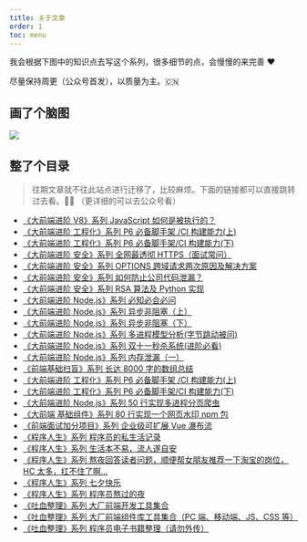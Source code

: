 ```yaml
---
title: 关于文章
order: 1
toc: menu
---
```


<Alert>
我会根据下图中的知识点去写这个系列，很多细节的点，会慢慢的来完善 ❤️<br />
</Alert>

尽量保持周更（公众号首发），以质量为主。🇨🇳

## 画了个脑图

![](http://jieshuiguai.oss-cn-hangzhou.aliyuncs.com/2020-07-26-113541.png)

## 整了个目录

> 往期文章就不往此站点进行迁移了，比较麻烦。下面的链接都可以直接跳转过去看。💪🏻 （更详细的可以去公众号看）

- [《大前端进阶 V8》系列 JavaScript 如何是被执行的？](https://mp.weixin.qq.com/s/iIrekYhl4aVp7lGoH2GL4Q)
- [《大前端进阶 工程化》系列 P6 必备脚手架 /CI 构建能力(上)](https://mp.weixin.qq.com/s/4HeDZW5ND6-7wHny0J1TQw)
- [《大前端进阶 工程化》系列 P6 必备脚手架/CI 构建能力(下)](https://mp.weixin.qq.com/s/vgcxF2MSVtbf-phfHI6GHw)
- [《大前端进阶 安全》系列 全网最透彻 HTTPS（面试常问）](https://mp.weixin.qq.com/s/uUGy94fp3x8khCTR0gZeJA)
- [《大前端进阶 安全》系列 OPTIONS 跨域请求两次原因及解决方案](https://mp.weixin.qq.com/s/_wROgqTmWkCdnj9NIArGjQ)
- [《大前端进阶 安全》系列 如何防止公司代码泄漏？](https://mp.weixin.qq.com/s/mHo95Psu4BH8Dvmelw4Xdw)
- [《大前端进阶 安全》系列 RSA 算法及 Python 实现](https://mp.weixin.qq.com/s/jVa8LJUz7RZJPTLfSBZLZg)
- [《大前端进阶 Node.js》系列 必知必会必问](https://mp.weixin.qq.com/s/94wxm57cd3fS96gixVAxMA)
- [《大前端进阶 Node.js》系列 异步非阻塞（上）](https://mp.weixin.qq.com/s/gEhIa1OW_R61fb4RA6GE0g)
- [《大前端进阶 Node.js》系列 异步非阻塞（下）](https://mp.weixin.qq.com/s/G_NMZ8MqFo9FTC0FLcOxCw)
- [《大前端进阶 Node.js》系列 多进程模型分析(字节跳动被问)](https://mp.weixin.qq.com/s/wBiBZcdNobDoZbk-cLLyfw)
- [《大前端进阶 Node.js》系列 双十一秒杀系统(进阶必看)](https://mp.weixin.qq.com/s/uWeAsJ-P253je15A49uKIQ)
- [《大前端进阶 Node.js》系列 内存泄漏（一）](https://mp.weixin.qq.com/s/7d8KE7Iz8vFi8hA3YeXRUg)
- [《前端基础扫盲》系列 长达 8000 字的数组总结](https://mp.weixin.qq.com/s/8F-IEQTNsg4sVwriXSH-Zw)
- [《大前端进阶 工程化》系列 P6 必备脚手架 /CI 构建能力(上)](https://mp.weixin.qq.com/s/4HeDZW5ND6-7wHny0J1TQw)
- [《大前端进阶 工程化》系列 P6 必备脚手架/CI 构建能力(下)](https://mp.weixin.qq.com/s/vgcxF2MSVtbf-phfHI6GHw)
- [《大前端进阶 Node.js》系列 50 行实现多进程分页爬虫](https://mp.weixin.qq.com/s/FAtD6F-V-f-UdsM1LYS3eg)
- [《大前端 基础组件》系列 80 行实现一个网页水印 npm 包](https://mp.weixin.qq.com/s/eKv98GLUmOL-YBpTPE1EnQ)
- [《前端面试加分项目》系列 企业级可扩展 Vue 瀑布流](https://mp.weixin.qq.com/s/PbpciVrtZksfoJrBOePddA)
- [《程序人生》系列 程序员的私生活记录](https://mp.weixin.qq.com/s/6ODkREakcoMP-8ZBDwWpxg)
- [《程序人生》系列 生活本不易，流人遂自安](https://mp.weixin.qq.com/s/UaUY1OCr2iu5BBZHGNn0ZQ)
- [《程序人生》系列 熬夜回答读者问题，顺便帮女朋友推荐一下淘宝的岗位，HC 太多，扛不住了啊...](https://mp.weixin.qq.com/s/vDTkAtfJ6pGlKSIFvxTxQA)
- [《程序人生》系列 七夕快乐](https://mp.weixin.qq.com/s/zoFNKs8Gx1XjSJK_nmUM8A)
- [《程序人生》系列 程序员熬过的夜](https://mp.weixin.qq.com/s/Af9FxlCt9Fkz4CFPRD8EtQ)
- [《吐血整理》系列 大厂前端开发工具集合](https://juejin.im/post/5e78ef4e5188255e2e20f37a)
- [《吐血整理》系列 大厂前端组件库工具集合（PC 端、移动端、JS、CSS 等）](https://juejin.im/post/5e7b70b651882535fb1d5cc4)
- [《吐血整理》系列 程序员电子书籍整理（请勿外传）](https://github.com/ponkans/F2E/blob/master/docs/welfare/%E7%94%B5%E5%AD%90%E4%B9%A6.md)
